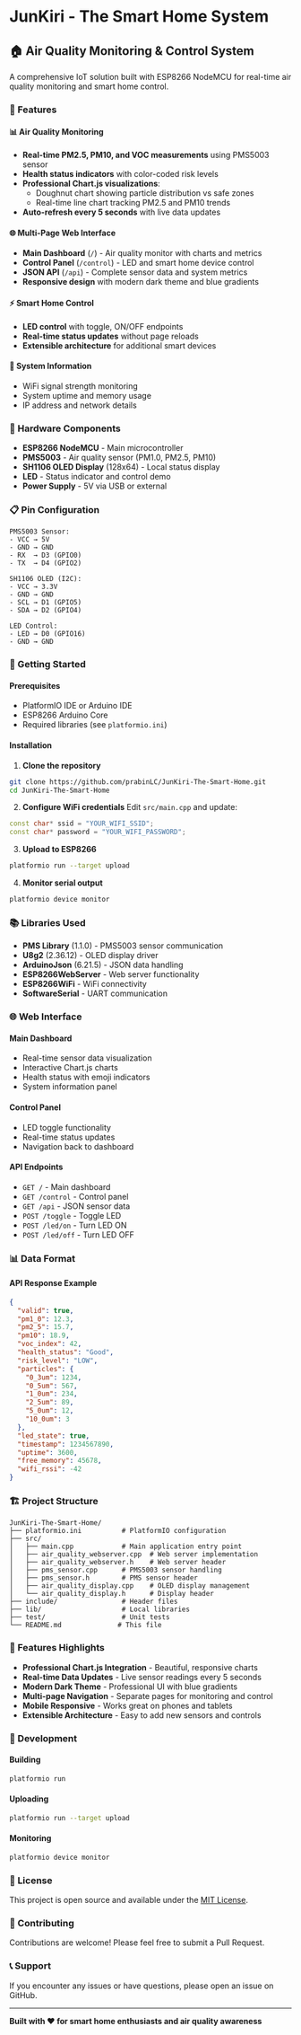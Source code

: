 # JunKiri - The Smart Home System

## 🏠 Air Quality Monitoring & Control System

A comprehensive IoT solution built with ESP8266 NodeMCU for real-time air quality monitoring and smart home control.

### 🌟 Features

#### 📊 Air Quality Monitoring

- **Real-time PM2.5, PM10, and VOC measurements** using PMS5003 sensor
- **Health status indicators** with color-coded risk levels
- **Professional Chart.js visualizations**:
  - Doughnut chart showing particle distribution vs safe zones
  - Real-time line chart tracking PM2.5 and PM10 trends
- **Auto-refresh every 5 seconds** with live data updates

#### 🌐 Multi-Page Web Interface

- **Main Dashboard** (`/`) - Air quality monitor with charts and metrics
- **Control Panel** (`/control`) - LED and smart home device control
- **JSON API** (`/api`) - Complete sensor data and system metrics
- **Responsive design** with modern dark theme and blue gradients

#### ⚡ Smart Home Control

- **LED control** with toggle, ON/OFF endpoints
- **Real-time status updates** without page reloads
- **Extensible architecture** for additional smart devices

#### 📱 System Information

- WiFi signal strength monitoring
- System uptime and memory usage
- IP address and network details

### 🔧 Hardware Components

- **ESP8266 NodeMCU** - Main microcontroller
- **PMS5003** - Air quality sensor (PM1.0, PM2.5, PM10)
- **SH1106 OLED Display** (128x64) - Local status display
- **LED** - Status indicator and control demo
- **Power Supply** - 5V via USB or external

### 📋 Pin Configuration

```
PMS5003 Sensor:
- VCC → 5V
- GND → GND
- RX  → D3 (GPIO0)
- TX  → D4 (GPIO2)

SH1106 OLED (I2C):
- VCC → 3.3V
- GND → GND
- SCL → D1 (GPIO5)
- SDA → D2 (GPIO4)

LED Control:
- LED → D0 (GPIO16)
- GND → GND
```

### 🚀 Getting Started

#### Prerequisites

- PlatformIO IDE or Arduino IDE
- ESP8266 Arduino Core
- Required libraries (see `platformio.ini`)

#### Installation

1. **Clone the repository**

```bash
git clone https://github.com/prabinLC/JunKiri-The-Smart-Home.git
cd JunKiri-The-Smart-Home
```

2. **Configure WiFi credentials**
   Edit `src/main.cpp` and update:

```cpp
const char* ssid = "YOUR_WIFI_SSID";
const char* password = "YOUR_WIFI_PASSWORD";
```

3. **Upload to ESP8266**

```bash
platformio run --target upload
```

4. **Monitor serial output**

```bash
platformio device monitor
```

### 📚 Libraries Used

- **PMS Library** (1.1.0) - PMS5003 sensor communication
- **U8g2** (2.36.12) - OLED display driver
- **ArduinoJson** (6.21.5) - JSON data handling
- **ESP8266WebServer** - Web server functionality
- **ESP8266WiFi** - WiFi connectivity
- **SoftwareSerial** - UART communication

### 🌐 Web Interface

#### Main Dashboard

- Real-time sensor data visualization
- Interactive Chart.js charts
- Health status with emoji indicators
- System information panel

#### Control Panel

- LED toggle functionality
- Real-time status updates
- Navigation back to dashboard

#### API Endpoints

- `GET /` - Main dashboard
- `GET /control` - Control panel
- `GET /api` - JSON sensor data
- `POST /toggle` - Toggle LED
- `POST /led/on` - Turn LED ON
- `POST /led/off` - Turn LED OFF

### 📊 Data Format

#### API Response Example

```json
{
  "valid": true,
  "pm1_0": 12.3,
  "pm2_5": 15.7,
  "pm10": 18.9,
  "voc_index": 42,
  "health_status": "Good",
  "risk_level": "LOW",
  "particles": {
    "0_3um": 1234,
    "0_5um": 567,
    "1_0um": 234,
    "2_5um": 89,
    "5_0um": 12,
    "10_0um": 3
  },
  "led_state": true,
  "timestamp": 1234567890,
  "uptime": 3600,
  "free_memory": 45678,
  "wifi_rssi": -42
}
```

### 🏗️ Project Structure

```
JunKiri-The-Smart-Home/
├── platformio.ini          # PlatformIO configuration
├── src/
│   ├── main.cpp            # Main application entry point
│   ├── air_quality_webserver.cpp  # Web server implementation
│   ├── air_quality_webserver.h    # Web server header
│   ├── pms_sensor.cpp      # PMS5003 sensor handling
│   ├── pms_sensor.h        # PMS sensor header
│   ├── air_quality_display.cpp    # OLED display management
│   └── air_quality_display.h      # Display header
├── include/                # Header files
├── lib/                    # Local libraries
├── test/                   # Unit tests
└── README.md              # This file
```

### 🎨 Features Highlights

- **Professional Chart.js Integration** - Beautiful, responsive charts
- **Real-time Data Updates** - Live sensor readings every 5 seconds
- **Modern Dark Theme** - Professional UI with blue gradients
- **Multi-page Navigation** - Separate pages for monitoring and control
- **Mobile Responsive** - Works great on phones and tablets
- **Extensible Architecture** - Easy to add new sensors and controls

### 🔧 Development

#### Building

```bash
platformio run
```

#### Uploading

```bash
platformio run --target upload
```

#### Monitoring

```bash
platformio device monitor
```

### 📝 License

This project is open source and available under the [MIT License](LICENSE).

### 🤝 Contributing

Contributions are welcome! Please feel free to submit a Pull Request.

### 📞 Support

If you encounter any issues or have questions, please open an issue on GitHub.

---

**Built with ❤️ for smart home enthusiasts and air quality awareness**
